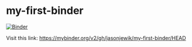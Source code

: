 # my-first-binder

[![Binder](https://mybinder.org/badge_logo.svg)](https://mybinder.org/v2/gh/https%3A%2F%2Fmybinder.org%2Fv2%2Fgh%2Fjasonjewik%2Fmy-first-binder%2FHEAD/HEAD)

Visit this link: https://mybinder.org/v2/gh/jasonjewik/my-first-binder/HEAD
